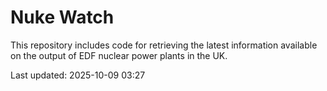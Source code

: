 # Nuke Watch

This repository includes code for retrieving the latest information available on the output of EDF nuclear power plants in the UK.

Last updated: 2025-10-09 03:27